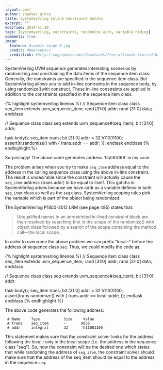 ```yaml
---
layout: post
author: shankar_arora
title: SystemVerilog Inline Constraint Gotcha
excerpt: ""
modified: 2014-11-10
tags: [systemverilog, constraints, randomize with, variable hiding]
comments: true
image:
  feature: #sample-image-5.jpg
  credit: #WeGraphics
  creditlink: #http://wegraphics.net/downloads/free-ultimate-blurred-background-pack/
---
```




SystemVerilog UVM sequence generates interesting scenerios by randomizing and constraining the data items of the sequence item class. 
Generally, the constraints are specified in the sequence item class. But SystemVerilog allows you to add in-line contraints in the sequence body, by using randomize()with construct. These in-line constraints are applied in addition to the constraints specified in the sequence item class. 

{% highlight systemverilog linenos %}
// Sequence item class
class seq_item extends uvm_sequence_item;
  rand [31:0] addr;
  rand [31:0] data;
endclass

// Sequence class
class seq extends uvm_sequence#(seq_item);
  bit [31:0] addr;

  task body();
    seq_item trans;
    bit [31:0] addr = 32'h11001100;
    assert(tr.randomize()
      with { trans.addr == addr; });
  endtask
endclass
{% endhighlight %}

Surprisingly! The above code generates address 'hbfdf5196' in my case.

The problem arises when you try to make `seq_item` address equal to the address in the calling sequence class 
using the above in-line constraint. The result is undesirable since the constraint will  actually cause the `seq_item` address (trans.addr) 
to be equal to itself. This gotcha in SystemVerilog arises because we have addr as a variable defined in both `seq_item` class as well as the `seq` class. SystemVerilog scoping rules pick the variable which is part of the object being randomized.

The SystemVerilog P1800-2012 LRM (see page 495) states that:

> Unqualified names in an unrestricted in-lined constraint block
> are then resolved by searching first in the scope of the
> randomize() with object class followed by a search of the
> scope containing the method call—the local scope.

In order to overcome the above problem we can prefix "local::" before the address of sequence class `seq`.
Thus, we could modify the code as:

{% highlight systemverilog linenos %}
// Sequence item class
class seq_item extends uvm_sequence_item;
  rand [31:0] addr;
  rand [31:0] data;
endclass

// Sequence class
class seq extends uvm_sequence#(seq_item);
  bit [31:0] addr;

  task body();
    seq_item trans;
    bit [31:0] addr = 32'h11001100;
    assert(trans.randomize()
      with { trans.addr == local::addr; });
  endtask
endclass
{% endhighlight %}

The above code generates the following address:

```
 # Name     Type           Size     Value 
 # trans    seq_item       -       @636
 # addr     integral       32      'h11001100

```

This statement makes sure that the constraint solver looks for the address following the local:: only in the local scope 
(i.e. the address in the sequence class "seq"). So, now the constraint will be the desired one which states that while randoming the 
address of `seq_item`, the constraint solver should make sure that the address of the seq_item should be equal to 
the address in the sequence `seq`.


















